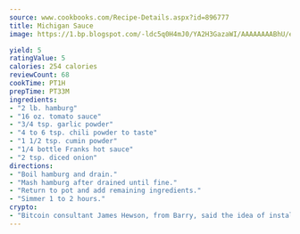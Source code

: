 ```yaml
---
source: www.cookbooks.com/Recipe-Details.aspx?id=896777
title: Michigan Sauce
image: https://1.bp.blogspot.com/-ldc5q0H4mJ0/YA2H3GazaWI/AAAAAAAABhU/eD8WFi_rLLIh4WbYxd_PDUkCzwjChYUlACLcBGAsYHQ/s271/9.png

yield: 5
ratingValue: 5
calories: 254 calories
reviewCount: 68
cookTime: PT1H
prepTime: PT33M
ingredients:
- "2 lb. hamburg"
- "16 oz. tomato sauce"
- "3/4 tsp. garlic powder"
- "4 to 6 tsp. chili powder to taste"
- "1 1/2 tsp. cumin powder"
- "1/4 bottle Franks hot sauce"
- "2 tsp. diced onion"
directions:
- "Boil hamburg and drain."
- "Mash hamburg after drained until fine."
- "Return to pot and add remaining ingredients."
- "Simmer 1 to 2 hours."
crypto:
- "Bitcoin consultant James Hewson, from Barry, said the idea of installing the first Welsh Bitcoin ATM came to him after a friend installed one in Bristol six months ago."
---
```

